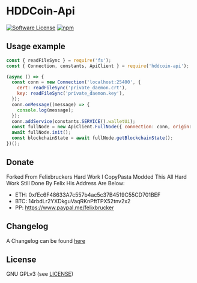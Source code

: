 HDDCoin-Api
======

[![Software License](https://img.shields.io/badge/license-GPL--3.0-brightgreen.svg?style=flat-square)](LICENSE)
[![npm](https://img.shields.io/npm/v/hddcoin-api.svg?style=flat-square)](https://libraries.io/npm/hddcoin-api)

## Usage example

```js
const { readFileSync } = require('fs');
const { Connection, constants, ApiClient } = require('hddcoin-api');

(async () => {
  const conn = new Connection('localhost:25400', {
    cert: readFileSync('private_daemon.crt'),
    key: readFileSync('private_daemon.key'),
  });
  conn.onMessage((message) => {
    console.log(message);
  });
  conn.addService(constants.SERVICE().walletUi);
  const fullNode = new ApiClient.FullNode({ connection: conn, origin: 'my-cool-service' });
  await fullNode.init();
  const blockchainState = await fullNode.getBlockchainState();
})();
```

## Donate

Forked From Felixbruckers Hard Work I CopyPasta Modded This All Hard Work Still Done By Felix His Address Are Below:
- ETH: 0xfEc6F48633A7c557b4ac5c37B4519C55CD701BEF
- BTC: 14rbdLr2YXDkguVaqRKnPftTPX52tnv2x2
- PP: https://www.paypal.me/felixbrucker

## Changelog

A Changelog can be found [here](https://github.com/MinerGreggy/hddcoin-api/blob/master/CHANGELOG.md)

## License

GNU GPLv3 (see [LICENSE](https://github.com/MinerGreggy/hddcoin-api/blob/master/LICENSE))
